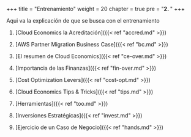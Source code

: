 +++ 
title = "Entrenamiento" 
weight = 20
chapter = true
pre = "<b>2. </b>"
+++

Aqui va la explicación de que se busca con el entrenamiento

1. [Cloud Economics la Acreditación]({{< ref "accred.md" >}})

1. [AWS Partner Migration Business Case]({{< ref "bc.md" >}})

1. [El resumen de Cloud Economics]({{< ref "ce-over.md" >}})

1. [Importancia de las Finanzas]({{< ref "fin-over.md" >}})

1. [Cost Optimization Levers]({{< ref "cost-opt.md" >}})

1. [Cloud Economics Tips & Tricks]({{< ref "tips.md" >}})

1. [Herramientas]({{< ref "too.md" >}})

1. [Inversiones Estratégicas]({{< ref "invest.md" >}})

1. [Ejercicio de un Caso de Negocio]({{< ref "hands.md" >}})
